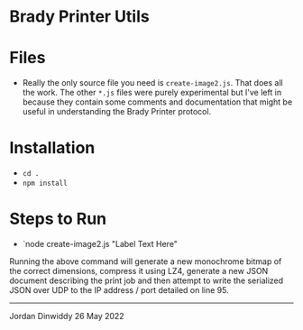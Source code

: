 # Brady Printer Utils

# Files
* Really the only source file you need is `create-image2.js`. That does all the work. The other `*.js` files were purely experimental but I've left in because they contain some comments and documentation that might be useful in understanding the Brady Printer protocol. 

# Installation
* `cd .`
* `npm install`

# Steps to Run
* `node create-image2.js "Label Text Here"

Running the above command will generate a new monochrome bitmap of the correct dimensions, compress it using LZ4, generate a new JSON document describing the print job and then attempt to write the serialized JSON over UDP to the IP address / port detailed on line 95. 

-----------------
Jordan Dinwiddy
26 May 2022